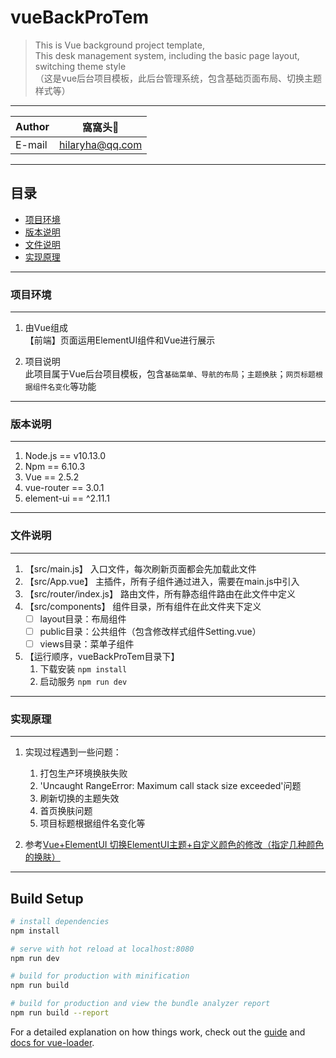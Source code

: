 # vueBackProTem

> This is Vue background project template,   
  This desk management system, including the basic page layout, switching theme style  
 （这是vue后台项目模板，此后台管理系统，包含基础页面布局、切换主题样式等）


****
	
|Author|窩窩头:panda_face:|
|---|---
|E-mail|hilaryha@qq.com


****
## 目录
* [项目环境](#项目环境)
* [版本说明](#版本说明)
* [文件说明](#文件说明)
* [实现原理](#实现原理)

  
*****
### 项目环境
-----
1. 由Vue组成  
  【前端】页面运用ElementUI组件和Vue进行展示 

2. 项目说明  
  此项目属于Vue后台项目模板，包含`基础菜单、导航的布局`；`主题换肤`；`网页标题根据组件名变化`等功能

*****
### 版本说明
-----
1. Node.js == v10.13.0
2. Npm == 6.10.3
3. Vue == 2.5.2
4. vue-router == 3.0.1
5. element-ui == ^2.11.1

  
*****
### 文件说明
------
1. 【src/main.js】 入口文件，每次刷新页面都会先加载此文件
2. 【src/App.vue】 主插件，所有子组件通过<router-view/>进入，需要在main.js中引入
3. 【src/router/index.js】 路由文件，所有静态组件路由在此文件中定义
4. 【src/components】 组件目录，所有组件在此文件夹下定义
    - [ ] layout目录：布局组件
    - [ ] public目录：公共组件（包含修改样式组件Setting.vue）
    - [ ] views目录：菜单子组件
5. 【运行顺序，vueBackProTem目录下】 
    1. 下载安装  `npm install`
    2. 启动服务  `npm run dev`


*****
###  实现原理
-------

1. 实现过程遇到一些问题：
    1. 打包生产环境换肤失败
    2. 'Uncaught RangeError: Maximum call stack size exceeded'问题
    3. 刷新切换的主题失效
    4. 首页换肤问题
    5. 项目标题根据组件名变化等

2. 参考[Vue+ElementUI 切换ElementUI主题+自定义颜色的修改（指定几种颜色的换肤）](https://blog.csdn.net/weixin_42512937/article/details/102777231 "Vue+ElementUI切换主题")




******

## Build Setup

``` bash
# install dependencies
npm install

# serve with hot reload at localhost:8080
npm run dev

# build for production with minification
npm run build

# build for production and view the bundle analyzer report
npm run build --report
```

For a detailed explanation on how things work, check out the [guide](http://vuejs-templates.github.io/webpack/) and [docs for vue-loader](http://vuejs.github.io/vue-loader).
